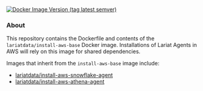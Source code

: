 [<img alt="Docker Image Version (tag latest semver)" src="https://img.shields.io/docker/v/lariatdata/install-aws-base/latest">](https://hub.docker.com/repository/docker/lariatdata/install-aws-base/general)

### About
This repository contains the Dockerfile and contents of the `lariatdata/install-aws-base` Docker image. Installations of Lariat Agents in AWS will rely on this image for shared dependencies.

Images that inherit from the `install-aws-base` image include:
- [lariatdata/install-aws-snowflake-agent](https://hub.docker.com/lariatdata/install-aws-snowflake-agent)
- [lariatdata/install-aws-athena-agent](https://hub.docker.com/lariatdata/install-aws-athena-agent)
